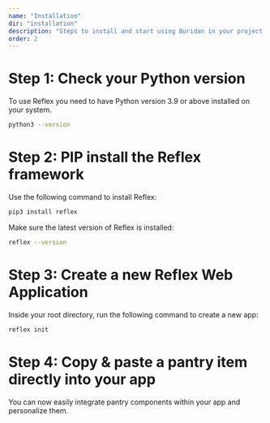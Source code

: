 ```yaml
---
name: "Installation"
dir: "installation"
description: "Steps to install and start using Buridan in your project."
order: 2
---
```


# Step 1: Check your Python version

To use Reflex you need to have Python version 3.9 or above installed on your system.

```bash
python3 --version
```

# Step 2: PIP install the Reflex framework

Use the following command to install Reflex:

```bash
pip3 install reflex
```

Make sure the latest version of Reflex is installed:

```bash
reflex --version
```

# Step 3: Create a new Reflex Web Application

Inside your root directory, run the following command to create a new app:

```bash
reflex init
```

# Step 4: Copy & paste a pantry item directly into your app

You can now easily integrate pantry components within your app and personalize them.